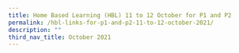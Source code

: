 ```yaml
---
title: Home Based Learning (HBL) 11 to 12 October for P1 and P2
permalink: /hbl-links-for-p1-and-p2-11-to-12-october-2021/
description: ""
third_nav_title: October 2021
---
```

